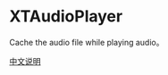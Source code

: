 # XTAudioPlayer
Cache the audio file while playing audio。

[中文说明](https://www.jianshu.com/p/c157476474f1)
